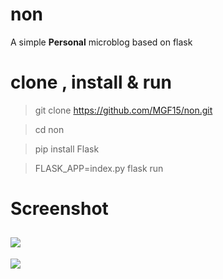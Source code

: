 # non
A simple **Personal** microblog based on flask 

# clone , install & run
> git clone https://github.com/MGF15/non.git

> cd non

> pip install Flask 

> FLASK_APP=index.py flask run 

# Screenshot

![](https://preview.ibb.co/gwcb1b/Screenshot_1.png)
-
![](https://preview.ibb.co/ekOASG/Screenshot_2.png)
